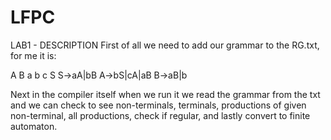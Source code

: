 # LFPC
LAB1 - DESCRIPTION 
First of all we need to add our grammar to the RG.txt, for me it is:

A B
a b c
S
S->aA|bB
A->bS|cA|aB
B->aB|b 

Next in the compiler itself when we run it we read the grammar from the txt and we can check to see non-terminals, terminals, productions of given non-terminal, all productions,
check if regular, and lastly convert to finite automaton.

